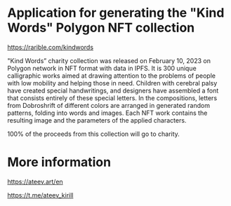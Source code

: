 # Application for generating the "Kind Words" Polygon NFT collection

https://rarible.com/kindwords

"Kind Words” charity collection was released on February 10, 2023 on Polygon network in NFT format with data in IPFS. It is 300 unique calligraphic works aimed at drawing attention to the problems of people with low mobility and helping those in need. Children with cerebral palsy have created special handwritings, and designers have assembled a font that consists entirely of these special letters. In the compositions, letters from Dobroshrift of different colors are arranged in generated random patterns, folding into words and images. Each NFT work contains the resulting image and the parameters of the applied characters.

100% of the proceeds from this collection will go to charity.

# More information

https://ateev.art/en

https://t.me/ateev_kirill
